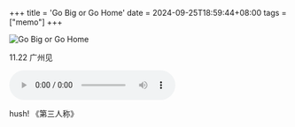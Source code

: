 +++
title = 'Go Big or Go Home'
date = 2024-09-25T18:59:44+08:00
tags = ["memo"]
+++

![Go Big or Go Home](https://859fadd.webp.li/08720f0bd54bebc73a2ac85e4c1e07a.jpg)

11.22 广州见

<audio controls>
  <source src="https://media-bucket.larryxue.dev/Hush!%2B-%2B%E7%AC%AC%E4%B8%89%E4%BA%BA%E7%A7%B0.mp3" type="audio/mpeg">
</audio>

hush! 《第三人称》
